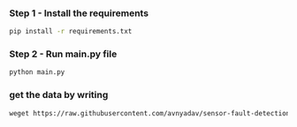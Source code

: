 

### Step 1 - Install the requirements

```bash
pip install -r requirements.txt
```

### Step 2 - Run main.py file

```bash
python main.py
```

### get the data by writing
```bash
weget https://raw.githubusercontent.com/avnyadav/sensor-fault-detection/main/aps_failure_training_set1.csv

```